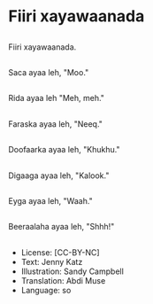 # Fiiri xayawaanada

##
Fiiri xayawaanada.

##
Saca ayaa leh, "Moo."

##
Rida ayaa leh "Meh, meh."

##
Faraska ayaa leh, "Neeq."

##
Doofaarka ayaa leh, "Khukhu."

##
Digaaga ayaa leh, "Kalook."

##
Eyga ayaa leh, "Waah."

##
Beeraalaha ayaa leh, "Shhh!"

##
* License: [CC-BY-NC]
* Text: Jenny Katz
* Illustration: Sandy Campbell
* Translation: Abdi Muse
* Language: so
